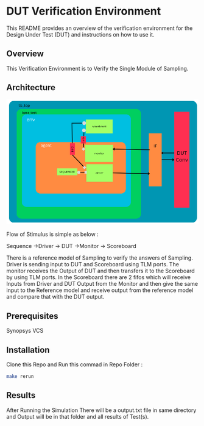 # DUT Verification Environment

This README provides an overview of the verification environment for the Design Under Test (DUT) and instructions on how to use it.

## Overview

This Verification Environment is to Verify the Single Module of Sampling. 

## Architecture

![Verification Environment Architecture](Conv.png)

Flow of Stimulus is simple as below : 

Sequence ->Driver -> DUT ->Monitor -> Scoreboard

There is a reference model of Sampling to verify the answers of Sampling.
Driver is sending input to DUT and Scoreboard using TLM ports.
The monitor receives the Output of DUT and then transfers it to the Scoreboard by using TLM ports.
In the Scoreboard there are 2 fifos which will receive Inputs from Driver and DUT Output from the Monitor and then give the same input to the Reference model and receive output from the reference model and compare that with the DUT output.


## Prerequisites

Synopsys VCS

## Installation

Clone this Repo and Run this commad in Repo Folder : 
```bash
make rerun
```

## Results 

After Running the Simulation There will be a output.txt file in same directory and Output will be in that folder and all results of Test(s).
